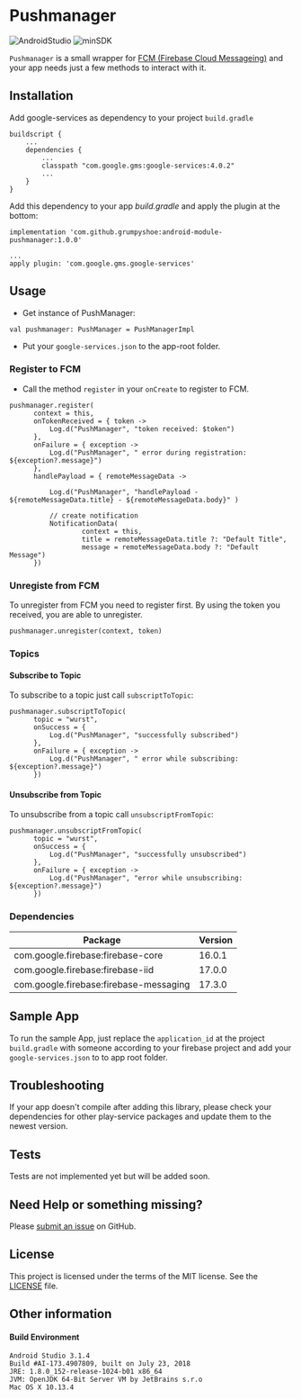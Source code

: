 
# Pushmanager

![AndroidStudio](https://img.shields.io/badge/Android_Studio-3.1.4-brightgreen.svg)
![minSDK](https://img.shields.io/badge/minSDK-API_16-orange.svg?style=flat)

`Pushmanager` is a small wrapper for [FCM (Firebase Cloud Messageing)](http://https://firebase.google.com/docs/cloud-messaging/ "FCM (Firebase Cloud Messageing)") and your app needs just a few methods to interact with it.

## Installation

Add google-services as dependency to your project `build.gradle`
```
buildscript {
    ...
    dependencies {
        ...
        classpath "com.google.gms:google-services:4.0.2"
        ...
    }
}
```


Add this dependency to your app _build.gradle_ and apply the plugin at the bottom:
```
implementation 'com.github.grumpyshoe:android-module-pushmanager:1.0.0'
```
```
...
apply plugin: 'com.google.gms.google-services'
```

## Usage

- Get instance of PushManager:
```
val pushmanager: PushManager = PushManagerImpl  
```

- Put your `google-services.json` to the app-root folder.


### Register to FCM

- Call the method `register` in your `onCreate` to register to FCM.
```
pushmanager.register(
      context = this,
      onTokenReceived = { token ->
          Log.d("PushManager", "token received: $token")
      },
      onFailure = { exception ->
          Log.d("PushManager", " error during registration: ${exception?.message}")
      },
      handlePayload = { remoteMessageData ->

          Log.d("PushManager", "handlePayload - ${remoteMessageData.title} - ${remoteMessageData.body}" )

          // create notification
          NotificationData(
                  context = this,
                  title = remoteMessageData.title ?: "Default Title",
                  message = remoteMessageData.body ?: "Default Message")
      })
```


### Unregiste from FCM
To unregister from FCM you need to register first. By using the token you received, you are able to unregister.
```
pushmanager.unregister(context, token)
```


### Topics


#### Subscribe to Topic

To subscribe to a topic just call  `subscriptToTopic`:

```
pushmanager.subscriptToTopic(
      topic = "wurst",
      onSuccess = {
          Log.d("PushManager", "successfully subscribed")
      },
      onFailure = { exception ->
          Log.d("PushManager", " error while subscribing: ${exception?.message}")
      })

```


#### Unsubscribe from Topic

To unsubscribe from a topic call  `unsubscriptFromTopic`:

```
pushmanager.unsubscriptFromTopic(
      topic = "wurst",
      onSuccess = {
          Log.d("PushManager", "successfully unsubscribed")
      },
      onFailure = { exception ->
          Log.d("PushManager", "error while unsubscribing: ${exception?.message}")
      })

```


### Dependencies
| Package  | Version  |
| ------------ | ------------ |
| com.google.firebase:firebase-core  | 16.0.1  |
| com.google.firebase:firebase-iid  | 17.0.0  |
| com.google.firebase:firebase-messaging  | 17.3.0  |


## Sample App

To run the sample App, just replace the `application_id` at the project `build.gradle` with someone according to your firebase project and add your `google-services.json` to to app root folder.

## Troubleshooting

If your app doesn't compile after adding this library, please check your dependencies for other play-service packages and update them to the newest version.


## Tests
Tests are not implemented yet but will be added soon.

## Need Help or something missing?

Please [submit an issue](https://github.com/grumpyshoe/android-module-pushmanager/issues) on GitHub.


## License

This project is licensed under the terms of the MIT license. See the [LICENSE](LICENSE) file.


## Other information
#### Build Environment
```
Android Studio 3.1.4
Build #AI-173.4907809, built on July 23, 2018
JRE: 1.8.0_152-release-1024-b01 x86_64
JVM: OpenJDK 64-Bit Server VM by JetBrains s.r.o
Mac OS X 10.13.4
```
